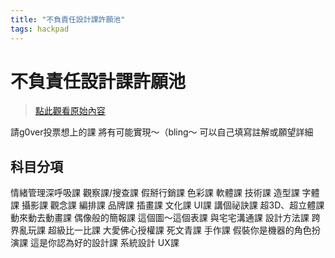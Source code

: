 ```yaml
---
title: "不負責任設計課許願池"
tags: hackpad
---
```


# 不負責任設計課許願池

> [點此觀看原始內容](https://g0v.hackpad.tw/3UfjrxsWzsZ)

請g0ver投票想上的課
將有可能實現～（bling～
可以自己填寫註解或願望詳細

## 科目分項

情緒管理深呼吸課
觀察課/搜查課
假掰行銷課
色彩課
軟體課
技術課
造型課
字體課
攝影課
觀念課
編排課
品牌課
插畫課
文化課
UI課
講個祕訣課
超3D、超立體課
動來動去動畫課
偶像般的簡報課
這個圖～這個表課
與宅宅溝通課
設計方法課
跨界亂玩課
超級比一比課
大愛佛心授權課
死文青課
手作課
假裝你是機器的角色扮演課
這是你認為好的設計課
系統設計
UX課


